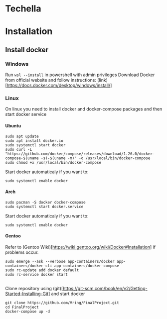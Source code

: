 # Techella

# Installation

## Install docker
### Windows
Run ```wsl --install``` in powershell with admin privileges
Download Docker from official website and follow instructions: (link)[https://docs.docker.com/desktop/windows/install/]

### Linux
On linux you need to install docker and docker-compose packages and then start docker service
#### Ubuntu
```
sudo apt update
sudo apt install docker.io
sudo systemctl start docker
sudo curl -L "https://github.com/docker/compose/releases/download/1.26.0/docker-compose-$(uname -s)-$(uname -m)" -o /usr/local/bin/docker-compose
sudo chmod +x /usr/local/bin/docker-compose
```
Start docker automaticaly if you want to:
```
sudo systemctl enable docker
````

#### Arch
```
sudo pacman -S docker docker-compose
sudo systemctl start docker.service
```
Start docker automaticaly if you want to:
```
sudo systemctl enable docker
````

#### Gentoo
Refer to (Gentoo Wiki)[https://wiki.gentoo.org/wiki/Docker#Installation] if problems occur.
```
sudo emerge --ask --verbose app-containers/docker app-containers/docker-cli app-containers/docker-compose
sudo rc-update add docker default
sudo rc-service docker start
```
##
Clone repository using (git)[https://git-scm.com/book/en/v2/Getting-Started-Installing-Git] and start docker
```
git clone https://github.com/Vring/FinalProject.git
cd FinalProject
docker-compose up -d
```
